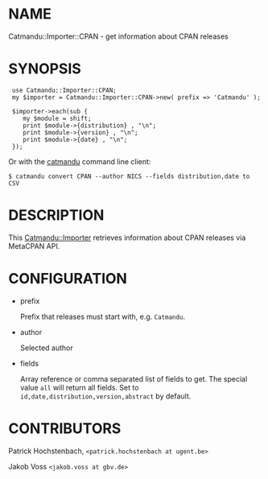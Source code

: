 # NAME 

Catmandu::Importer::CPAN - get information about CPAN releases

# SYNOPSIS

     use Catmandu::Importer::CPAN;
     my $importer = Catmandu::Importer::CPAN->new( prefix => 'Catmandu' );
    
     $importer->each(sub {
        my $module = shift;
        print $module->{distribution} , "\n";
        print $module->{version} , "\n";
        print $module->{date} , "\n";
     });
    

Or with the [catmandu](https://metacpan.org/pod/catmandu) command line client:

    $ catmandu convert CPAN --author NICS --fields distribution,date to CSV

# DESCRIPTION

This [Catmandu::Importer](https://metacpan.org/pod/Catmandu::Importer) retrieves information about CPAN releases via
MetaCPAN API.

# CONFIGURATION

- prefix

    Prefix that releases must start with, e.g. `Catmandu`.

- author

    Selected author

- fields

    Array reference or comma separated list of fields to get.  The special value
    `all` will return all fields.  Set to `id,date,distribution,version,abstract`
    by default.

# CONTRIBUTORS

Patrick Hochstenbach, `<patrick.hochstenbach at ugent.be>`

Jakob Voss `<jakob.voss at gbv.de>`
